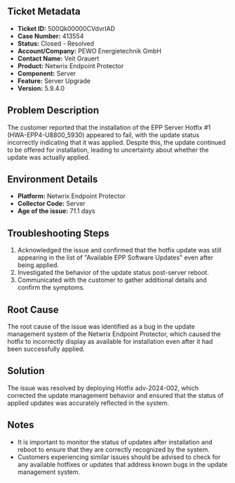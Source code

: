 ## Ticket Metadata
- **Ticket ID:** 500Qk00000CVdvrIAD
- **Case Number:** 413554
- **Status:** Closed - Resolved
- **Account/Company:** PEWO Energietechnik GmbH
- **Contact Name:** Veit Grauert
- **Product:** Netwrix Endpoint Protector
- **Component:** Server
- **Feature:** Server Upgrade
- **Version:** 5.9.4.0

## Problem Description
The customer reported that the installation of the EPP Server Hotfix #1 (HWA-EPP4-U8800_5930) appeared to fail, with the update status incorrectly indicating that it was applied. Despite this, the update continued to be offered for installation, leading to uncertainty about whether the update was actually applied.

## Environment Details
- **Platform:** Netwrix Endpoint Protector
- **Collector Code:** Server
- **Age of the issue:** 71.1 days

## Troubleshooting Steps
1. Acknowledged the issue and confirmed that the hotfix update was still appearing in the list of "Available EPP Software Updates" even after being applied.
2. Investigated the behavior of the update status post-server reboot.
3. Communicated with the customer to gather additional details and confirm the symptoms.

## Root Cause
The root cause of the issue was identified as a bug in the update management system of the Netwrix Endpoint Protector, which caused the hotfix to incorrectly display as available for installation even after it had been successfully applied.

## Solution
The issue was resolved by deploying Hotfix adv-2024-002, which corrected the update management behavior and ensured that the status of applied updates was accurately reflected in the system.

## Notes
- It is important to monitor the status of updates after installation and reboot to ensure that they are correctly recognized by the system.
- Customers experiencing similar issues should be advised to check for any available hotfixes or updates that address known bugs in the update management system.